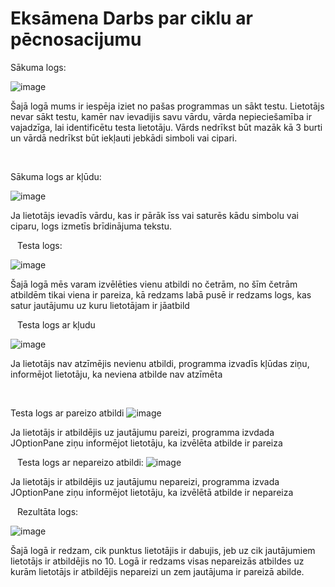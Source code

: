 # Eksāmena Darbs par ciklu ar pēcnosacijumu
 
Sākuma logs:
&ensp; 

![image](https://github.com/ArtuursSkola/ArtursKliecisEksamens/assets/165995209/0b0303af-1892-487c-944b-1ad141c9451f)
 
Šajā logā mums ir iespēja iziet no pašas programmas un sākt testu. Lietotājs nevar sākt testu, kamēr nav ievadijis savu vārdu,
vārda nepieciešamība ir vajadzīga, lai identificētu testa lietotāju. Vārds nedrīkst būt mazāk kā 3 burti un vārdā nedrīkst būt
iekļauti jebkādi simboli vai cipari.

&ensp;
 
 Sākuma logs ar kļūdu:
  
![image](https://github.com/ArtuursSkola/ArtursKliecisEksamens/assets/165995209/c12d46f0-89a6-4f98-9e77-de6de6c61f26)
 
Ja lietotājs ievadīs vārdu, kas ir pārāk īss vai saturēs kādu simbolu vai ciparu, logs izmetīs brīdinājuma tekstu.

&ensp;
Testa logs:
 
![image](https://github.com/ArtuursSkola/ArtursKliecisEksamens/assets/165995209/432de3df-2a78-4467-86af-9b449cc663cc)
 
Šajā logā mēs varam izvēlēties vienu atbildi no četrām, no šīm četrām atbildēm tikai viena ir pareiza, kā redzams labā pusē
ir redzams logs, kas satur jautājumu uz kuru lietotājam ir jāatbild

   
&ensp;
Testa logs ar kļudu
 
![image](https://github.com/ArtuursSkola/ArtursKliecisEksamens/assets/165995209/e0cdde6a-a1e1-4b55-a834-138bcb635b0b)
  
 
Ja lietotājs nav atzīmējis nevienu atbildi, programma izvadīs kļūdas ziņu, informējot lietotāju, ka neviena atbilde nav atzīmēta

 &ensp;
  
Testa logs ar pareizo atbildi
![image](https://github.com/ArtuursSkola/ArtursKliecisEksamens/assets/165995209/ac012a03-92af-4fd6-a128-ca4cbacfcd46)
 
Ja lietotājs ir atbildējis uz jautājumu pareizi, programma izvdada JOptionPane ziņu informējot lietotāju, ka izvēlēta
atbilde ir pareiza

 &ensp;
Testa logs ar nepareizo atbildi:
![image](https://github.com/ArtuursSkola/ArtursKliecisEksamens/assets/165995209/10ebf4a9-bb8b-4fe5-8045-fbbd4beaf1c0)
 
Ja lietotājs ir atbildējis uz jautājumu nepareizi, programma izvada JOptionPane ziņu informējot lietotāju, ka izvēlētā
atbilde ir nepareiza
 
&ensp;
 Rezultāta logs:
  
![image](https://github.com/ArtuursSkola/ArtursKliecisEksamens/assets/165995209/798171d3-1d51-4d23-98f9-8e709cd774c3)

Šajā logā ir redzam, cik punktus lietotājis ir dabujis, jeb uz cik jautājumiem lietotājs ir atbildējis no 10. Logā ir redzams visas nepareizās
atbildes uz kurām lietotājs ir atbildējis nepareizi un zem jautājuma ir pareizā abilde.

